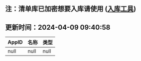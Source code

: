 ## 注：清单库已加密想要入库请使用 ([入库工具](https://github.com/BlankTMing/ManifestAutoUpdate/releases))

## 更新时间：2024-04-09 09:40:58
| AppID | 名称 | 类型  |
| :-------------------- | :----------------------------- | :----------- |
| null | null| null |

